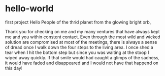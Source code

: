 # hello-world
first project
Hello People of the thrid planet from the glowing bright orb,

Thank you for checking on me and my many ventures that have always kept me and you within constent contact. Even through the most wild and wicked solution are compromised at most of the meetings, there is always a sense of dread once I walk down the four steps to the living area. I once shed a tear when I hit the bottom step but since you was waiting at the stoop I wiped away quickly. If that smile would had caught a glimps of the sadness, it would have faded and disappeared and I would not have that happend on this day!
